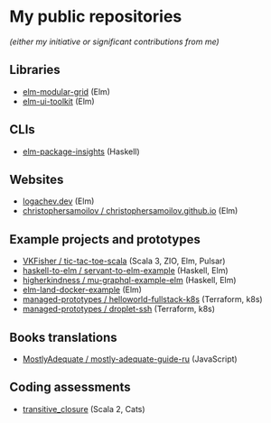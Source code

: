 # My public repositories

_(either my initiative or significant contributions from me)_

## Libraries

- [elm-modular-grid](https://github.com/vladimirlogachev/elm-modular-grid) (Elm)
- [elm-ui-toolkit](https://github.com/vladimirlogachev/elm-ui-toolkit) (Elm)

## CLIs

- [elm-package-insights](https://github.com/vladimirlogachev/elm-package-insights) (Haskell)

## Websites

- [logachev.dev](https://github.com/vladimirlogachev/logachev.dev) (Elm)
- [christophersamoilov / christophersamoilov.github.io](https://github.com/christophersamoilov/christophersamoilov.github.io) (Elm)

## Example projects and prototypes

- [VKFisher / tic-tac-toe-scala](https://github.com/VKFisher/tic-tac-toe-scala) (Scala 3, ZIO, Elm, Pulsar)
- [haskell-to-elm / servant-to-elm-example](https://github.com/haskell-to-elm/servant-to-elm-example) (Haskell, Elm)
- [higherkindness / mu-graphql-example-elm](https://github.com/higherkindness/mu-graphql-example-elm) (Haskell, Elm)
- [elm-land-docker-example](https://github.com/vladimirlogachev/elm-land-docker-example) (Elm)
- [managed-prototypes / helloworld-fullstack-k8s](https://github.com/managed-prototypes/helloworld-fullstack-k8s) (Terraform, k8s)
- [managed-prototypes / droplet-ssh](https://github.com/managed-prototypes/droplet-ssh) (Terraform, k8s)

## Books translations

- [MostlyAdequate / mostly-adequate-guide-ru](https://github.com/MostlyAdequate/mostly-adequate-guide-ru) (JavaScript)

## Coding assessments

- [transitive_closure](https://github.com/vladimirlogachev/transitive_closure) (Scala 2, Cats)

